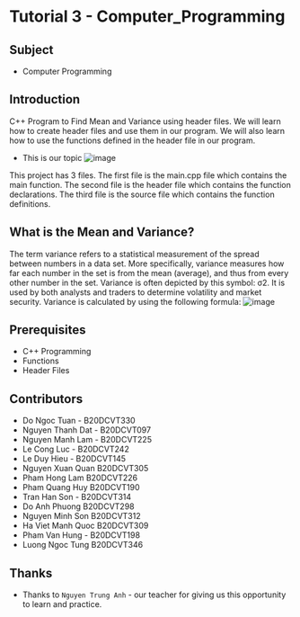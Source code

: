 # Tutorial 3 - Computer_Programming

## Subject
* Computer Programming

## Introduction
C++ Program to Find Mean and Variance using header files. We will learn how to create header files and use them in our program. We will also learn how to use the functions defined in the header file in our program. 
* This is our topic ![image](https://user-images.githubusercontent.com/82562559/194112422-94da1d4a-e3e5-4e56-a705-595b0b0b91be.png)

This project has 3 files. The first file is the main.cpp file which contains the main function. The second file is the header file which contains the function declarations. The third file is the source file which contains the function definitions.

## What is the Mean and Variance?
The term variance refers to a statistical measurement of the spread between numbers in a data set. More specifically, variance measures how far each number in the set is from the mean (average), and thus from every other number in the set. Variance is often depicted by this symbol: σ2. It is used by both analysts and traders to determine volatility and market security.
Variance is calculated by using the following formula:
![image](https://user-images.githubusercontent.com/82562559/194113126-82561299-8a06-40dc-9d04-e406a5e867aa.png)


## Prerequisites
* C++ Programming
* Functions
* Header Files
## Contributors
* Do Ngoc Tuan - B20DCVT330
* Nguyen Thanh Dat - B20DCVT097
* Nguyen Manh Lam - B20DCVT225
* Le Cong Luc - B20DCVT242
* Le Duy Hieu - B20DCVT145
* Nguyen Xuan Quan B20DCVT305
* Pham Hong Lam B20DCVT226
* Pham Quang Huy B20DCVT190
* Tran Han Son - B20DCVT314
* Do Anh Phuong B20DCVT298
* Nguyen Minh Son B20DCVT312
* Ha Viet Manh Quoc B20DCVT309
* Pham Van Hung - B20DCVT198
* Luong Ngoc Tung B20DCVT346

## Thanks
* Thanks to `Nguyen Trung Anh` - our teacher for giving us this opportunity to learn and practice.

